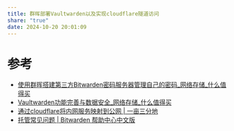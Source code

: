 ```yaml
---
title: 群晖部署Vaultwarden以及实现cloudflare隧道访问
share: "true"
date: 2024-10-20 20:01:09
---
```

# 参考
* [使用群晖搭建第三方Bitwarden密码服务器管理自己的密码\_网络存储\_什么值得买](https://post.smzdm.com/p/aeqm2m9m/)
* [Vaultwarden功能完善与数据安全\_网络存储\_什么值得买](https://post.smzdm.com/p/am3w69q4/)
* [通过cloudflare将内网服务映射到公网 | 一亩三分地](https://blog.wuweizhao.com/posts/%E9%80%9A%E8%BF%87cloudflare%E5%B0%86%E5%86%85%E7%BD%91%E6%9C%8D%E5%8A%A1%E6%98%A0%E5%B0%84%E5%88%B0%E5%85%AC%E7%BD%91/)
* [托管常见问题 | Bitwarden 帮助中心中文版](https://help.ppgg.in/self-hosting/hosting-faqs#q-what-platforms-can-i-host-on)


